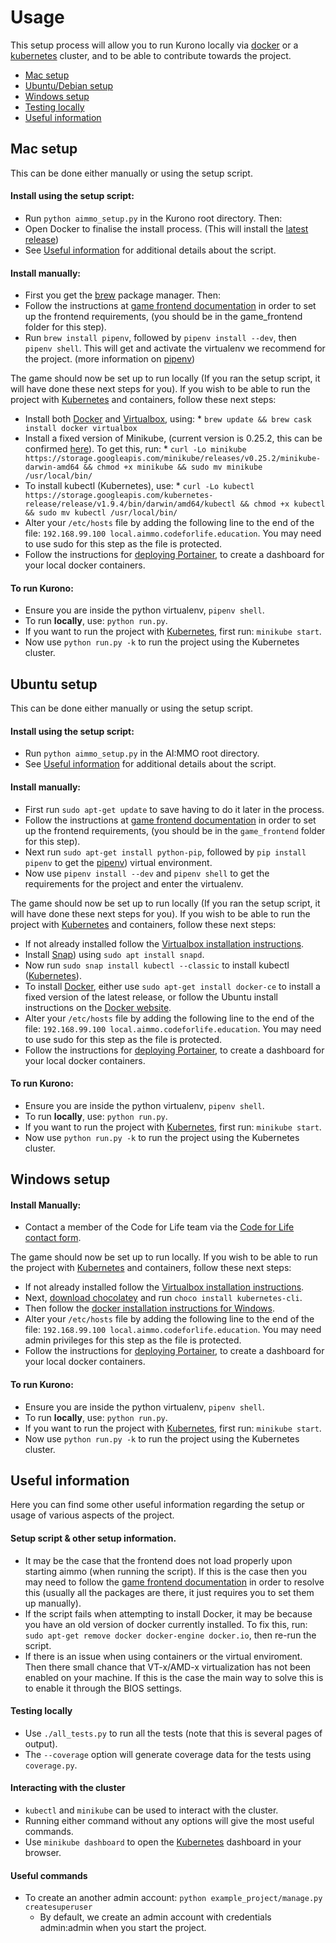 # Usage

This setup process will allow you to run Kurono locally via [docker](https://www.docker.com/) or a [kubernetes](https://kubernetes.io/) cluster, and to be able to contribute towards the project.

- [Mac setup](#mac-setup)
- [Ubuntu/Debian setup](#ubuntu-setup)
- [Windows setup](#windows-setup)
- [Testing locally](#testing-locally)
- [Useful information](#useful-information)

## Mac setup

This can be done either manually or using the setup script.

#### Install using the setup script:

- Run `python aimmo_setup.py` in the Kurono root directory. Then:
- Open Docker to finalise the install process. (This will install the [latest release](https://www.docker.com/get-started))
- See [Useful information](#useful-information) for additional details about the script.

#### Install manually:

- First you get the [brew](https://brew.sh/) package manager. Then:
- Follow the instructions at [game frontend documentation](https://github.com/ocadotechnology/aimmo/blob/master/game_frontend/README.md) in order to set up the frontend requirements, (you should be in the game_frontend folder for this step).
- Run `brew install pipenv`, followed by `pipenv install --dev`, then `pipenv shell`. This will get and activate the virtualenv we recommend for the project. (more information on [pipenv](https://pipenv.readthedocs.io/en/latest/))

The game should now be set up to run locally (If you ran the setup script, it will have done these next steps for you). If you wish to be able to run the project with [Kubernetes](https://kubernetes.io/) and containers, follow these next steps:

- Install both [Docker](https://www.docker.com/) and [Virtualbox](https://www.virtualbox.org/wiki/Downloads), using: \* `brew update && brew cask install docker virtualbox`
- Install a fixed version of Minikube, (current version is 0.25.2, this can be confirmed [here](https://github.com/ocadotechnology/aimmo/blob/b0fd1bf852b1b2630a8546d173798ec9a670c480/.travis.yml#L23)). To get this, run: \* `curl -Lo minikube https://storage.googleapis.com/minikube/releases/v0.25.2/minikube-darwin-amd64 && chmod +x minikube && sudo mv minikube /usr/local/bin/`
- To install kubectl (Kubernetes), use: \* `curl -Lo kubectl https://storage.googleapis.com/kubernetes-release/release/v1.9.4/bin/darwin/amd64/kubectl && chmod +x kubectl && sudo mv kubectl /usr/local/bin/`
- Alter your `/etc/hosts` file by adding the following line to the end of the file: `192.168.99.100 local.aimmo.codeforlife.education`. You may need to use sudo for this step as the file is protected.
- Follow the instructions for [deploying Portainer](https://portainer.io/install.html), to create a dashboard for your local docker containers.

#### To run Kurono:

- Ensure you are inside the python virtualenv, `pipenv shell`.
- To run **locally**, use: `python run.py`.
- If you want to run the project with [Kubernetes](https://kubernetes.io/), first run: `minikube start`.
- Now use `python run.py -k` to run the project using the Kubernetes cluster.

## Ubuntu setup

This can be done either manually or using the setup script.

#### Install using the setup script:

- Run `python aimmo_setup.py` in the AI:MMO root directory.
- See [Useful information](#useful-information) for additional details about the script.

#### Install manually:

- First run `sudo apt-get update` to save having to do it later in the process.
- Follow the instructions at [game frontend documentation](https://github.com/ocadotechnology/aimmo/blob/master/game_frontend/README.md) in order to set up the frontend requirements, (you should be in the `game_frontend` folder for this step).
- Next run `sudo apt-get install python-pip`, followed by `pip install pipenv` to get the [pipenv](https://pipenv.readthedocs.io/en/latest/)) virtual environment.
- Now use `pipenv install --dev` and `pipenv shell` to get the requirements for the project and enter the virtualenv.

The game should now be set up to run locally (If you ran the setup script, it will have done these next steps for you). If you wish to be able to run the project with [Kubernetes](https://kubernetes.io/) and containers, follow these next steps:

- If not already installed follow the [Virtualbox installation instructions](https://www.virtualbox.org/wiki/Downloads).
- Install [Snap](https://snapcraft.io/)) using `sudo apt install snapd`.
- Now run `sudo snap install kubectl --classic` to install kubectl ([Kubernetes](https://kubernetes.io/)).
- To install [Docker](https://www.docker.com/), either use `sudo apt-get install docker-ce` to install a fixed version of the latest release, or follow the Ubuntu install instructions on the [Docker website](https://docs.docker.com/install/linux/docker-ce/ubuntu/#install-using-the-repository).
- Alter your `/etc/hosts` file by adding the following line to the end of the file: `192.168.99.100 local.aimmo.codeforlife.education`. You may need to use sudo for this step as the file is protected.
- Follow the instructions for [deploying Portainer](https://portainer.io/install.html), to create a dashboard for your local docker containers.

#### To run Kurono:

- Ensure you are inside the python virtualenv, `pipenv shell`.
- To run **locally**, use: `python run.py`.
- If you want to run the project with [Kubernetes](https://kubernetes.io/), first run: `minikube start`.
- Now use `python run.py -k` to run the project using the Kubernetes cluster.

## Windows setup

#### Install Manually:

- Contact a member of the Code for Life team via the [Code for Life contact form](https://www.codeforlife.education/help/#contact).

The game should now be set up to run locally. If you wish to be able to run the project with [Kubernetes](https://kubernetes.io/) and containers, follow these next steps:

- If not already installed follow the [Virtualbox installation instructions](https://www.virtualbox.org/wiki/Downloads).
- Next, [download chocolatey](https://chocolatey.org/) and run `choco install kubernetes-cli`.
- Then follow the [docker installation instructions for Windows](https://docs.docker.com/docker-for-windows/).
- Alter your `/etc/hosts` file by adding the following line to the end of the file: `192.168.99.100 local.aimmo.codeforlife.education`. You may need admin privileges for this step as the file is protected.
- Follow the instructions for [deploying Portainer](https://portainer.io/install.html), to create a dashboard for your local docker containers.

#### To run Kurono:

- Ensure you are inside the python virtualenv, `pipenv shell`.
- To run **locally**, use: `python run.py`.
- If you want to run the project with [Kubernetes](https://kubernetes.io/), first run: `minikube start`.
- Now use `python run.py -k` to run the project using the Kubernetes cluster.

## Useful information

Here you can find some other useful information regarding the setup or usage of various aspects of the project.

#### Setup script & other setup information.

- It may be the case that the frontend does not load properly upon starting aimmo (when running the script). If this is the case then you may need to follow the [game frontend documentation](https://github.com/ocadotechnology/aimmo/blob/master/game_frontend/README.md) in order to resolve this (usually all the packages are there, it just requires you to set them up manually).
- If the script fails when attempting to install Docker, it may be because you have an old version of docker currently installed. To fix this, run: `sudo apt-get remove docker docker-engine docker.io`, then re-run the script.
- If there is an issue when using containers or the virtual enviroment. Then there small chance that VT-x/AMD-x virtualization has not been enabled on your machine. If this is the case the main way to solve this is to enable it through the BIOS settings.

#### Testing locally

- Use `./all_tests.py` to run all the tests (note that this is several pages of output).
- The `--coverage` option will generate coverage data for the tests using `coverage.py`.

#### Interacting with the cluster

- `kubectl` and `minikube` can be used to interact with the cluster.
- Running either command without any options will give the most useful commands.
- Use `minikube dashboard` to open the [Kubernetes](https://kubernetes.io/) dashboard in your browser.

#### Useful commands

- To create an another admin account: `python example_project/manage.py createsuperuser`
  - By default, we create an admin account with credentials admin:admin when you start the project.

